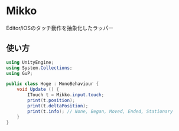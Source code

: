 # Mikko

Editor/iOSのタッチ動作を抽象化したラッパー

## 使い方

```cs
using UnityEngine;
using System.Collections;
using GuP;

public class Hoge : MonoBehaviour {
    void Update () {
        ITouch t = Mikko.input.touch;
        print(t.position);
        print(t.deltaPosition);
        print(t.info); // None, Began, Moved, Ended, Stationary
    }
}
```